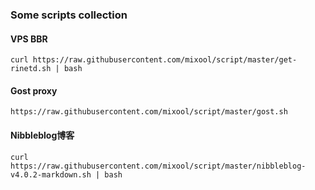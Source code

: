 ### Some scripts collection

#### VPS BBR
`curl https://raw.githubusercontent.com/mixool/script/master/get-rinetd.sh | bash`

#### Gost proxy
`https://raw.githubusercontent.com/mixool/script/master/gost.sh`

#### Nibbleblog博客
`curl https://raw.githubusercontent.com/mixool/script/master/nibbleblog-v4.0.2-markdown.sh | bash`